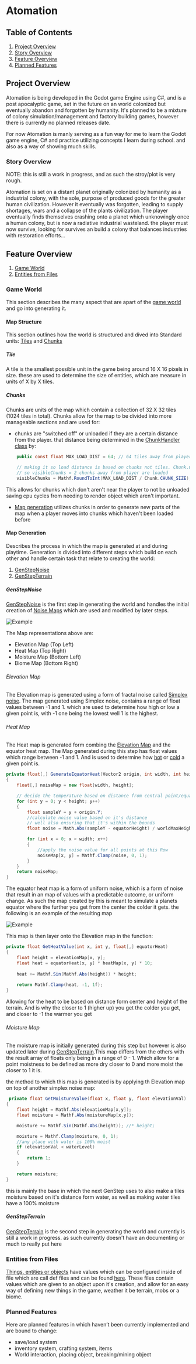 # Atomation

## Table of Contents
1. [Project Overview](#Project-Overview)
2. [Story Overview](#Story-Overview)
3. [Feature Overview](#Feature-Overview)
4. [Planned Features ](#Planned-Features)

## Project Overview
Atomation is being developed in the Godot game Engine using C#, and is a post apocalyptic game, set in the future on an world
colonized but eventually abandon and forgotten by humanity. It's planned to be a mixture of colony simulation/management and
factory building games, however there is currently no planned releases date.

For now Atomation is manly serving as a fun way for me to learn the Godot game engine, C# and practice utilizing concepts
I learn during school. and also as a way of showing much skills.

### Story Overview
NOTE: this is still a work in progress, and as such the stroy/plot is 
very rough.

Atomation is set on a distant planet originally colonized by humanity as a industrial colony, with the sole,
purpose of produced goods for the greater human civilization. However it eventually was forgotten, leading to
supply shortages, wars and a collapse of the plants civilization. The player eventually finds themselves crashing
onto a planet which unknowingly once a human colony, but is now a radiative industrial wasteland. the player must 
now survive, looking for survives an build a colony that balances industries with restoration efforts...

## Feature Overview

1. [Game World](#game-world)
2. [Entities from Files](#Entities-from-Files)

### Game World
This section describes the many aspect that are apart of the [game world](scripts/map "Classes which define the game world") and go into
generating it.

#### Map Structure
This section outlines how the world is structured and dived into Standard units:
[Tiles](#Tile) and [Chunks](#Chunk)

##### Tile
A tile is the smallest possible unit in the game being around 16 X 16 pixels in size. these are used to determine
the size of entities, which are measure in units of X by X tiles.

##### Chunks
Chunks are units of the map which contain a collection of 32 X 32 tiles (1024 tiles in total).
Chunks allow for the map to be divided into more manageable sections and are used for:
* chunks are "switched off" or unloaded if they are a certain distance from the player. that distance
being determined in the [ChunkHandler class](scripts/map/ChunkHandler.cs) by:
``` C#
    public const float MAX_LOAD_DIST = 64; // 64 tiles away from player current position

    // making it so load distance is based on chunks not tiles. Chunk.CHUNK_SIZE = 32 tiles, 
    // so visibleChunks = 2 chunks away from player are loaded
    visibleChunks = Mathf.RoundToInt(MAX_LOAD_DIST / Chunk.CHUNK_SIZE); 
```
This allows for chunks which don't aren't near the player to not be unloaded saving cpu cycles
from needing to render object which aren't important.

* [Map generation](#Map-Generation) utilizes chunks in order to generate new parts of the map when a player moves into 
chunks which haven't been loaded before

#### Map Generation
Describes the process in which the map is generated at and during playtime. Generation is divided into different
steps which build on each other and handle certain task that relate to creating the world:

1. [GenStepNoise](#GenStepNoise)
2. [GenStepTerrain](#GenStepTerrain)

##### GenStepNoise
[GenStepNoise](scripts/map/map_gen/gen_steps/GenStepNoise.cs) is the first step in generating the world and handles the initial creation of 
[Noise Maps](# "A Noise Map is a 2d array of floating number which are in the range of 0 - 1") which are used and modified by later steps.

![Example](https://github.com/KeaganRieder/Atomation/blob/main/docs/MapExample.png)

The Map representations above are:
* Elevation Map (Top Left)
* Heat Map (Top Right)
* Moisture Map (Bottom Left)
* Biome Map (Bottom Right)

###### Elevation Map
The Elevation map is generated using a form of fractal noise called [Simplex noise](# "Defined by Godot's FastNoiseLite Class").
The map generated using Simplex noise, contains a range of float values between -1 and 1. which are used to determine
how high or low a given point is, with -1 one being the lowest well 1 is the highest.

###### Heat Map
The Heat map is generated form combing the [Elevation Map](#Elevation-Map) and the equator heat map. The Map generated during 
this step has float values which range between -1 and 1. And is used to determine how [hot](# "Closer to -1") or [cold](# "closer to 1") a given point is. 

```C#
private float[,] GenerateEquatorHeat(Vector2 origin, int width, int height)
{
    float[,] noiseMap = new float[width, height];

    // decide the temperature based on distance from central point/equator
    for (int y = 0; y < height; y++)
    {
        float sampleY = y + origin.Y;
        //calculate noise value based on it's distance
        // well also ensuring that it's within the bounds
        float noise = Math.Abs(sampleY - equatorHeight) / worldMaxHeight;//need a figure out this

        for (int x = 0; x < width; x++)
        {
            //apply the noise value for all points at this Row
            noiseMap[x, y] = Mathf.Clamp(noise, 0, 1);
        }
    }
    return noiseMap;
}
```

The equator heat map is a form of uniform noise, which is a form of noise that result in an map of values with a predictable outcome, or uniform 
change. As such the map created by this is meant to simulate a planets equator where the further you get from the center the colder it gets. 
the following is an example of the resulting map

![Example](https://github.com/KeaganRieder/Atomation/blob/main/docs/EquatiorHeatMap.png "Eg. Equator Map")

This map is then layer onto the Elevation map in the function:
```C#
private float GetHeatValue(int x, int y, float[,] equatorHeat)
{    
    float height = elevationMap[x, y];
    float heat = equatorHeat[x, y] * heatMap[x, y] * 10;
        
    heat += Mathf.Sin(Mathf.Abs(height)) * height;
            
    return Mathf.Clamp(heat, -1, 1f);
}
```
Allowing for the heat to be based on distance form center and height of the terrain. And is why the closer to 1 (higher up) you get the colder you get,
and closer to -1 the warmer you get

###### Moisture Map
The moisture map is initially generated during this step but however is also updated later during [GenStepTerrain](#GenStepTerrain).This map differs 
from the others with the result array of floats only being in a range of 0 - 1. Which allow for a point moistness to be defined as more dry closer to 0 and more moist the closer to 1 it is.

the method to which this map is generated is by applying th Elevation map on top of another simplex noise map: 
```c#
 private float GetMoistureValue(float x, float y, float elevationVal)
{
    float height = Mathf.Abs(elevationMap[x,y]);
    float moisture = Mathf.Abs(moistureMap[x,y]);

    moisture += Mathf.Sin(Mathf.Abs(height)); //* height; 

    moisture = Mathf.Clamp(moisture, 0, 1);
    //any place with water is 100% moist
    if (elevationVal < waterLevel)
    {
        return 1;
    }

    return moisture;
}
```

this is mainly the base in which the next GenStep uses to also make a tiles moisture based on it's distance form water, as well as making
water tiles  have a 100% moisture 

##### GenStepTerrain
[GenStepTerrain](scripts/map/map_gen/gen_steps/GenStepTerrain.cs) is the second step in generating the world and currently is still a work in progress. 
as such currently doesn't have an documenting or much to really put here

### Entities from Files
[Things, entities or objects](scripts/thing) have values which can be configured inside of file which are call def files and can be 
found [here](data/core/defs). These files contain values which are given to an object upon it's creation, and allow for an easy
way of defining new things in the game, weather it be terrain, mobs or a biome.

### Planned Features 
Here are planned features in which haven’t been currently implemented and are bound to change:

* save/load system
* inventory system, crafting system, items
* World interaction, placing object, breaking/mining object
